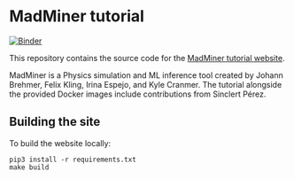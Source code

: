 # MadMiner tutorial

[![Binder][madminer-tutorial-binder-logo]][madminer-tutorial-binder-link]

This repository contains the source code for the [MadMiner tutorial website][madminer-tutorial-web].

MadMiner is a Physics simulation and ML inference tool created by Johann Brehmer, Felix Kling, Irina Espejo,
and Kyle Cranmer. The tutorial alongside the provided Docker images include contributions from Sinclert Pérez.


## Building the site
To build the website locally:

```shell
pip3 install -r requirements.txt
make build
```


[madminer-tutorial-web]: http://theoryandpractice.org/madminer-tutorial
[madminer-tutorial-binder-link]: https://mybinder.org/v2/gh/cranmer/madminer-tutorial/master
[madminer-tutorial-binder-logo]: https://mybinder.org/badge_logo.svg
